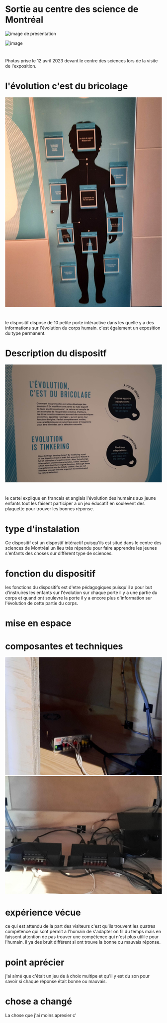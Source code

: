 # Sortie au centre des science de Montréal

![image de présentation](media/banniere_centre_des_sciences.png)



![image](media/groupe_entrée.jpg)
#
Photos prise le 12 avril 2023 devant le centre des sciences lors de la visite de l'exposition.


# l'évolution c'est du bricolage

![image](media/photo_du_dispositif.jpg)
#
le dispositif dispose de 10 petite porte intéractive dans les quelle y a des informations sur l'évolution du corps humain.
c'est également un exposition du type permanent.
# Description du dispositf

![image](media/cartel_dispositif.jpg)
#
le cartel explique en francais et anglais l'évolution des humains aux jeune enfants tout les faisent participer a un jeu éducatif en soulevent des plaquette pour trouver les bonnes réponse.

# type d'instalation
Ce dispositif est un dispostif intéractif puisqu'ils est situé dans le centre des sciences de Montréal un lieu très répendu pour faire apprendre les jeunes s'enfants des choses sur différent type de sciences.

# fonction du dispositif
les fonctions du dispositifs est d'etre pédagogiques puisqu'il a pour but d'instruires les enfants sur l'évolution sur chaque porte il y a une partie du corps
et quand ont soulevre la porte il y a encore plus d'information sur l'évolution de cette partie du corps.
# mise en espace

# composantes et techniques
![image](media/photo_du_dispositif_systeme.jpg)
![image](media/photo_du_dispositif_systeme2.jpg)

#  expérience vécue
ce qui est attendu de la part des visiteurs c'est qu'ils trouvent les quatres compétence qui sont permit a l'humain de s'adapter on fil du temps mais en faissent attention de pas trouver une compétence qui n'est plus utilile pour l'humain. il ya des bruit différent si ont trouve la bonne ou mauvais réponse.
# point aprécier 
j'ai aimé que c'était un jeu de à choix multipe et qu'il y est du son pour savoir si chaque réponse était bonne ou mauvais.
# chose a changé
La chose que j'ai moins apresier c'

